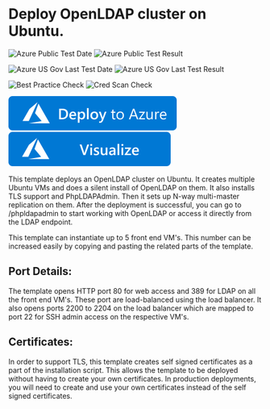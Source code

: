 # Deploy OpenLDAP cluster on Ubuntu.

![Azure Public Test Date](https://azurequickstartsservice.blob.core.windows.net/badges/openldap-cluster-ubuntu/PublicLastTestDate.svg)
![Azure Public Test Result](https://azurequickstartsservice.blob.core.windows.net/badges/openldap-cluster-ubuntu/PublicDeployment.svg)

![Azure US Gov Last Test Date](https://azurequickstartsservice.blob.core.windows.net/badges/openldap-cluster-ubuntu/FairfaxLastTestDate.svg)
![Azure US Gov Last Test Result](https://azurequickstartsservice.blob.core.windows.net/badges/openldap-cluster-ubuntu/FairfaxDeployment.svg)

![Best Practice Check](https://azurequickstartsservice.blob.core.windows.net/badges/openldap-cluster-ubuntu/BestPracticeResult.svg)
![Cred Scan Check](https://azurequickstartsservice.blob.core.windows.net/badges/openldap-cluster-ubuntu/CredScanResult.svg)

[![Deploy To Azure](https://raw.githubusercontent.com/Azure/azure-quickstart-templates/master/1-CONTRIBUTION-GUIDE/images/deploytoazure.svg?sanitize=true)]("https://portal.azure.com/#create/Microsoft.Template/uri/https%3A%2F%2Fraw.githubusercontent.com%2FAzure%2Fazure-quickstart-templates%2Fmaster%2Fopenldap-cluster-ubuntu%2Fazuredeploy.json")
[![Visualize](https://raw.githubusercontent.com/Azure/azure-quickstart-templates/master/1-CONTRIBUTION-GUIDE/images/visualizebutton.svg?sanitize=true)]("http://armviz.io/#/?load=https%3A%2F%2Fraw.githubusercontent.com%2FAzure%2Fazure-quickstart-templates%2Fmaster%2Fopenldap-cluster-ubuntu%2Fazuredeploy.json")

This template deploys an OpenLDAP cluster on Ubuntu. It creates multiple Ubuntu
VMs and does a silent install of OpenLDAP on them. It also installs TLS support
and PhpLDAPAdmin. Then it sets up N-way multi-master replication on them. After
the deployment is successful, you can go to /phpldapadmin to start working with
OpenLDAP or access it directly from the LDAP endpoint.

This template can instantiate up to 5 front end VM's. This number can be
increased easily by copying and pasting the related parts of the template.

## Port Details:

The template opens HTTP port 80 for web access and 389 for LDAP on all the front
end VM's. These port are load-balanced using the load balancer. It also opens
ports 2200 to 2204 on the load balancer which are mapped to port 22 for SSH
admin access on the respective VM's.

## Certificates:

In order to support TLS, this template creates self signed certificates as a
part of the installation script. This allows the template to be deployed without
having to create your own certificates. In production deployments, you will need
to create and use your own certificates instead of the self signed certificates.
